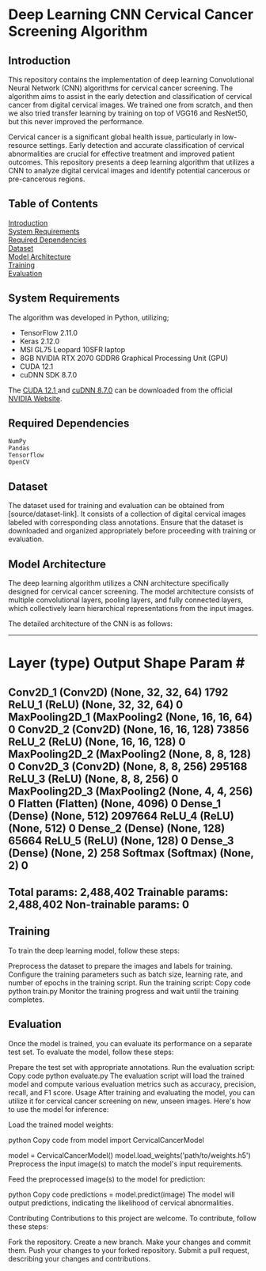 # Deep Learning CNN Cervical Cancer Screening Algorithm

## Introduction

This repository contains the implementation of deep learning Convolutional Neural Network (CNN) algorithms for cervical cancer screening. The algorithm aims to assist in the early detection and classification of cervical cancer from digital cervical images. We trained one from scratch, and then we also tried transfer learning by training on top of VGG16 and ResNet50, but this never improved the performance. 

Cervical cancer is a significant global health issue, particularly in low-resource settings. Early detection and accurate classification of cervical abnormalities are crucial for effective treatment and improved patient outcomes. This repository presents a deep learning algorithm that utilizes a CNN to analyze digital cervical images and identify potential cancerous or pre-cancerous regions.


## Table of Contents

[Introduction](https://github.com/mirugwe1/Cervical_Cancer_Screening#introduction)\
[System Requirements](https://github.com/mirugwe1/Cervical_Cancer_Screening#system-requirements)\
[Required Dependencies]()\
[Dataset](https://github.com/mirugwe1/Cervical_Cancer_Screening#dataset)\
[Model Architecture](https://github.com/mirugwe1/Cervical_Cancer_Screening#model-architecture)\
[Training](https://github.com/mirugwe1/Cervical_Cancer_Screening#training)\
[Evaluation](https://github.com/mirugwe1/Cervical_Cancer_Screening#evaluation)



## System Requirements
The algorithm was developed in Python, utilizing;
 - TensorFlow 2.11.0 
 - Keras 2.12.0  
 - MSI GL75 Leopard 10SFR laptop 
 -  8GB NVIDIA RTX 2070 GDDR6 Graphical Processing Unit (GPU) 
 -  CUDA 12.1 
 - cuDNN SDK 8.7.0 
 
 The [CUDA 12.1 ](https://developer.download.nvidia.com/compute/cuda/12.1.1/network_installers/cuda_12.1.1_windows_network.exe) and [cuDNN 8.7.0](https://developer.nvidia.com/rdp/cudnn-archive#a-collapse870-118) can be downloaded  from the official [NVIDIA Website](https://developer.nvidia.com/cuda-downloads?target_os=Windows&target_arch=x86_64&target_version=10&target_type=exe_local).


## Required Dependencies

```
NumPy
Pandas
Tensorflow
OpenCV
```


## Dataset
The dataset used for training and evaluation can be obtained from [source/dataset-link]. It consists of a collection of digital cervical images labeled with corresponding class annotations. Ensure that the dataset is downloaded and organized appropriately before proceeding with training or evaluation.

## Model Architecture
The deep learning algorithm utilizes a CNN architecture specifically designed for cervical cancer screening. The model architecture consists of multiple convolutional layers, pooling layers, and fully connected layers, which collectively learn hierarchical representations from the input images.

The detailed architecture of the CNN is as follows:


---------------------------------------------------
Layer (type)                Output Shape       Param #
===================================================
Conv2D_1 (Conv2D)            (None, 32, 32, 64)  1792
ReLU_1 (ReLU)               (None, 32, 32, 64)  0
MaxPooling2D_1 (MaxPooling2 (None, 16, 16, 64)  0
Conv2D_2 (Conv2D)            (None, 16, 16, 128) 73856
ReLU_2 (ReLU)               (None, 16, 16, 128) 0
MaxPooling2D_2 (MaxPooling2 (None, 8, 8, 128)   0
Conv2D_3 (Conv2D)            (None, 8, 8, 256)   295168
ReLU_3 (ReLU)               (None, 8, 8, 256)   0
MaxPooling2D_3 (MaxPooling2 (None, 4, 4, 256)   0
Flatten (Flatten)            (None, 4096)        0
Dense_1 (Dense)              (None, 512)         2097664
ReLU_4 (ReLU)               (None, 512)         0
Dense_2 (Dense)              (None, 128)         65664
ReLU_5 (ReLU)               (None, 128)         0
Dense_3 (Dense)              (None, 2)           258
Softmax (Softmax)            (None, 2)           0
---------------------------------------------------
Total params: 2,488,402
Trainable params: 2,488,402
Non-trainable params: 0
---------------------------------------------------

## Training
To train the deep learning model, follow these steps:

Preprocess the dataset to prepare the images and labels for training.
Configure the training parameters such as batch size, learning rate, and number of epochs in the training script.
Run the training script:
Copy code
python train.py
Monitor the training progress and wait until the training completes.


## Evaluation
Once the model is trained, you can evaluate its performance on a separate test set. To evaluate the model, follow these steps:

Prepare the test set with appropriate annotations.
Run the evaluation script:
Copy code
python evaluate.py
The evaluation script will load the trained model and compute various evaluation metrics such as accuracy, precision, recall, and F1 score.
Usage
After training and evaluating the model, you can utilize it for cervical cancer screening on new, unseen images. Here's how to use the model for inference:

Load the trained model weights:

python
Copy code
from model import CervicalCancerModel

model = CervicalCancerModel()
model.load_weights('path/to/weights.h5')
Preprocess the input image(s) to match the model's input requirements.

Feed the preprocessed image(s) to the model for prediction:

python
Copy code
predictions = model.predict(image)
The model will output predictions, indicating the likelihood of cervical abnormalities.

Contributing
Contributions to this project are welcome. To contribute, follow these steps:

Fork the repository.
Create a new branch.
Make your changes and commit them.
Push your changes to your forked repository.
Submit a pull request, describing your changes and contributions.